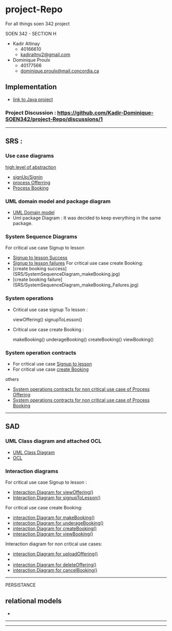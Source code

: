 # project-Repo

For all things soen 342 project

SOEN 342 - SECTION H

- Kadir Altinay
  - 40166610
  - kadiraltny2@gmail.com
- Dominique Proulx
  - 40177566
  - dominique.proulx@mail.concordia.ca

## Implementation
- [link to Java project](lessonator2000)

### Project Discussion : https://github.com/Kadir-Dominique-SOEN342/project-Repo/discussions/1
---
## SRS : 

### Use case diagrams 
[high level of abstraction](SRS/UseCase_v4.jpg)
- [signUp/Signin](SRS/UseCase_Diagram_SignUpSignIn_v1.jpg)
- [process Offerring](SRS/UseCase_Diagram_ProcessOfferings_v1.jpg)
- [Process Booking](SRS/UseCase_Diagram_ProcessBookings_v1.jpg)



### UML domain model and package diagram
-  [UML Domain model](SRS/UmlDomainModel_v11.jpg)
-   Uml package Diagram : It was decided to keep everything in the same package.

### System Sequence Diagrams 
For critical use case Signup to lesson
  - [Signup to lesson Success](SRS/SystemSequenceDiagram_SignupToLesson.jpg)
  - [Signup to lesson failures](SRS/SystemSequenceDiagram_SignupToLesson_Failures.jpg)
 For critical use case create Booking:
  - [create booking success] (SRS/SystemSequenceDiagram_makeBooking.jpg)
  - [create booking failure] (SRS/SystemSequenceDiagram_makeBooking_Failures.jpg) 



### System operations

- Critical use case signup To lesson :

    viewOffering()
    signupToLesson()

- Critical use case create Booking :

    makeBooking()
    underageBooking()
    createBooking()
    viewBooking()


### System operation contracts 
- For critical use case [Signup to lesson](SRS/System_Operations_Contracts_signupToLesson)
- For critical use case [create Booking](SRS/System_Operations_Contracts_makeBooking)

others 
- [System operations contracts for non critical use case of Process Offering](SRS/SystemOperation_Contracts_ProcessOfferings_NonCritical)
- [System operations contracts for non critical use case of Process Booking](SRS/SystemOperation_Contracts_processBooking_NonCritital)
---
## SAD 
### UML Class diagram and attached OCL
- [UML Class Diagram](SAD/UmlClassDiagram_v12.jpg)
- [OCL]()

### Interaction diagrams
For critical use case Signup to lesson : 
- [Interaction Diagram for viewOffering()](SAD/InteractionDiagram_viewOffering_v5.jpg)
- [Interaction Diagram for signupToLesson()](SAD/InteractionDiagram_signupToLesson_v4.jpg)

For critical use case create Booking:
- [interaction Diagram for makeBooking()](SAD/InteractionDiagram_makeBooking_v5.jpg)
-  [interaction Diagram for underageBooking()](SAD/InteractionDiagram_underageBooking_v1.jpg)
-  [interaction Diagram for createBooking()](SAD/InteractionDiagram_createBooking.jpg)
- [interaction Diagram for viewBooking()](SAD/InteractionDiagram_ViewBooking_v2.jpg)

Interaction diagram for non critical use cases: 
- [interaction Diagram for uploadOffering()](SAD/InteractionDiagram_UploadOffering_v4.jpg)
- 
- [interaction Diagram for deleteOffering()](SAD/InteractionDiagram_deleteOffering_v2.jpg)
- [interaction Diagram for cancelBooking()](SAD/InteractionDiagram_CancelBooking_v2.jpg)

--- 
PERSISTANCE
 ## relational models
 -
----



---




